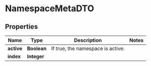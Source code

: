 

# NamespaceMetaDTO


## Properties

| Name | Type | Description | Notes |
|------------ | ------------- | ------------- | -------------|
|**active** | **Boolean** | If true, the namespace is active. |  |
|**index** | **Integer** |  |  |



